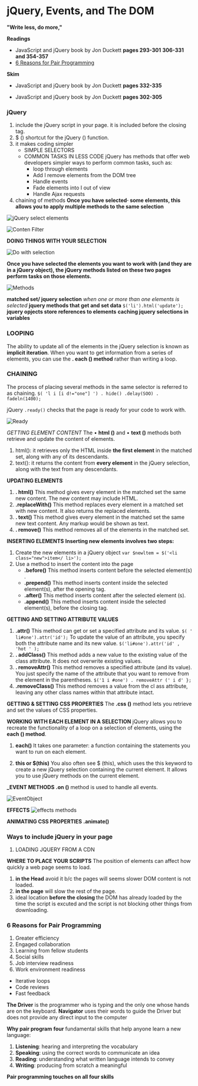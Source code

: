 # jQuery, Events, and The DOM

**"Write less, do more,"**

**Readings**

- JavaScript and jQuery book by Jon Duckett **pages 293-301** **306-331 and 354-357**
- [6 Reasons for Pair Programming](https://www.codefellows.org/blog/6-reasons-for-pair-programming/)

**Skim**

- JavaScript and jQuery book by Jon Duckett **pages 332-335**

- JavaScript and jQuery book by Jon Duckett **pages 302-305**

### jQuery


1. include the jQuery script in your page. it is included before the closing </body> tag.
1. \$ () shortcut for the jQuery () function.
1. it makes coding simpler
   - SIMPLE SELECTORS
   - COMMON TASKS IN LESS CODE
     jQuery has methods that offer web developers simpler ways to perform common tasks, such as:
     - loop through elements
     - Add I remove elements from the DOM tree
     - Handle events
     - Fade elements into I out of view
     - Handle Ajax requests
1. chaining of methods **Once you have selected· some elements, this allows you to apply multiple methods to the same selection**

![jQuery select elements](image.jpg/jQueryselectelements.png)

![Conten Filter](image.jpg/contentFilter.png)

**DOING THINGS WITH YOUR SELECTION**

![Do with selection](image.jpg/doing.png)

**Once you have selected the elements you want to work with (and they are in a jQuery object), the jQuery methods listed on these two pages perform tasks on those elements.**

![Methods](image.jpg/methods.png)

**matched set/ jquery selection**
_when one or more than one elements is selected_
**jquery methods that get and set data**
`$('li').html('update');`
**jquery opjects store references to elements**
**caching jquery selections in variables**

### LOOPING

The ability to update all of the elements in the jQuery selection is known as **implicit iteration**.
When you want to get information from a series of elements, you can use the
**. each () method** rather than writing a loop.

### CHAINING

The process of placing several methods in the same selector is referred to as chaining.
`$( 'l i [i d!="one"] ') . hide() .delay(SOO) . fadeln(1400);`

jQuery `.ready()` checks that the page is ready for your code to work with.

![Ready](image.jpg/ready.png)

_GETTING ELEMENT CONTENT_
The • **html ()** and • **text ()** methods both retrieve and update the content
of elements.

1. html(): it retrieves only the HTML inside **the first element** in the matched set, along with any of its descendants.
1. text(): it returns the content from **every element** in the jQuery selection, along with the text from any descendants.

**UPDATING ELEMENTS**

1. **. html()**
   This method gives every element in the matched set the same new content. The new content may include HTML.
1. **.replaceWith()**
   This method replaces every element in a matched set with new content. It also returns the replaced elements.
1. **. text()**
   This method gives every element in the matched set the same new text content. Any markup would be shown as text.
1. **. remove()**
   This method removes all of the elements in the matched set.

**INSERTING ELEMENTS**
**Inserting new elements involves two steps:**

1. Create the new elements in a jQuery object
   `var $newltem = $('<li class="new">item</ li>');`
2. Use a method to insert the content into the page
   - **.before()**
     This method inserts content before the selected element(s) .
   - **.prepend()**
     This method inserts content inside the selected element(s), after the opening tag.
   - **.after()**
     This method inserts content after the selected element (s).
   - **.append()**
     This method inserts content inside the selected element(s), before the closing tag.

**GETTING AND SETTING ATTRIBUTE VALUES**

1. **.attr()**
   This method can get or set a specified attribute and its value.
   `$( ' li#one').attr('id');` To update the value of an attribute, you specify both the attribute name and its new value. `$('li#one').attr('id' , 'hot ' );`
1. **. addClass()**
   This method adds a new value to the existing value of the class attribute. It does not overwrite existing values.
1. **. removeAttr()**
   This method removes a specified attribute (and its value). You just specify the name of the attribute that you want to remove from the element in the parentheses.
   `$('1 i #one') . removeAttr (' i d' };`
1. **.removeClass()**
   This method removes a value from the cl ass attribute, leaving any other class names within that attribute intact.

**GETTING & SETTING CSS PROPERTIES**
The **.css ()** method lets you retrieve and set the values of CSS properties.

**WORKING WITH EACH ELEMENT IN A SELECTION**
jQuery allows you to recreate the functionality of a loop on a selection of elements, using the **each () method**.

1. **each()**
   It takes one parameter: a function containing the statements you want to run on each element.

1. **this or \$(this)**
   You also often see \$ (this), which uses the this keyword to create a new jQuery selection containing the current element.
   It allows you to use jQuery methods on the current element.

**\_EVENT METHODS**
**.on ()** method is used to handle all events.

![EventObject](image.jpg/eventobject.png)

**EFFECTS**
![effects methods](image.jpg/effects.png)

**ANIMATING CSS PROPERTIES** **.animate()**

### Ways to include jQuery in your page

1. LOADING JQUERY FROM A CDN

**WHERE TO PLACE YOUR SCRIPTS**
The position of <scri pt> elements can affect how quickly a web page seems to load.

1. **in the Head** avoid it b/c the pages will seems slower DOM content is not loaded.
1. **in the page** will slow the rest of the page.
1. ideal location **before the closing </body>** the DOM has already loaded by the time the script is excuted and the script is not blocking other things from downloading.

### 6 Reasons for Pair Programming

1. Greater efficiency
1. Engaged collaboration
1. Learning from fellow students
1. Social skills
1. Job interview readiness
1. Work environment readiness

- Iterative loops
- Code reviews
- Fast feedback

**The Driver** is the programmer who is typing and the only one whose hands are on the keyboard.
**Navigator** uses their words to guide the Driver but does not provide any direct input to the computer

**Why pair program**
**four** fundamental skills that help anyone learn a new language:

1.  **Listening**: hearing and interpreting the vocabulary
1.  **Speaking**: using the correct words to communicate an idea
1.  **Reading**: understanding what written language intends to convey
1.  **Writing**: producing from scratch a meaningful

**Pair programming touches on all four skills**
